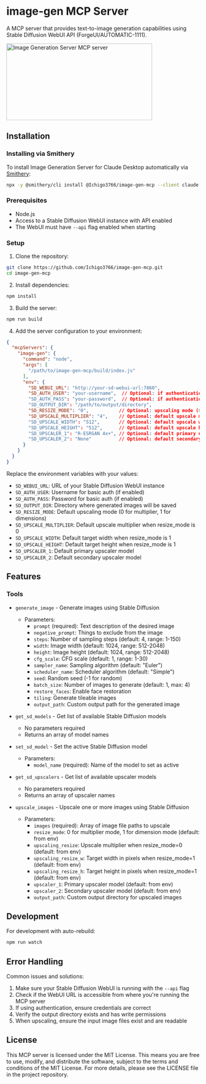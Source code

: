 # image-gen MCP Server

A MCP server that provides text-to-image generation capabilities using Stable Diffusion WebUI API (ForgeUI/AUTOMATIC-1111).

<a href="https://glama.ai/mcp/servers/@Ichigo3766/image-gen-mcp">
  <img width="380" height="200" src="https://glama.ai/mcp/servers/@Ichigo3766/image-gen-mcp/badge" alt="Image Generation Server MCP server" />
</a>

## Installation

### Installing via Smithery

To install Image Generation Server for Claude Desktop automatically via [Smithery](https://smithery.ai/server/@Ichigo3766/image-gen-mcp):

```bash
npx -y @smithery/cli install @Ichigo3766/image-gen-mcp --client claude
```

### Prerequisites
- Node.js
- Access to a Stable Diffusion WebUI instance with API enabled
- The WebUI must have `--api` flag enabled when starting

### Setup

1. Clone the repository:
```bash
git clone https://github.com/Ichigo3766/image-gen-mcp.git
cd image-gen-mcp
```

2. Install dependencies:
```bash
npm install
```

3. Build the server:
```bash
npm run build
```

4. Add the server configuration to your environment:

```json
{
  "mcpServers": {
    "image-gen": {
      "command": "node",
      "args": [
        "/path/to/image-gen-mcp/build/index.js"
      ],
      "env": {
        "SD_WEBUI_URL": "http://your-sd-webui-url:7860",
        "SD_AUTH_USER": "your-username",  // Optional: if authentication is enabled
        "SD_AUTH_PASS": "your-password",  // Optional: if authentication is enabled
        "SD_OUTPUT_DIR": "/path/to/output/directory",
        "SD_RESIZE_MODE": "0",           // Optional: upscaling mode (0=multiplier, 1=dimensions)
        "SD_UPSCALE_MULTIPLIER": "4",    // Optional: default upscale multiplier
        "SD_UPSCALE_WIDTH": "512",       // Optional: default upscale width
        "SD_UPSCALE_HEIGHT": "512",      // Optional: default upscale height
        "SD_UPSCALER_1": "R-ESRGAN 4x+", // Optional: default primary upscaler
        "SD_UPSCALER_2": "None"          // Optional: default secondary upscaler
      }
    }
  }
}
```

Replace the environment variables with your values:
- `SD_WEBUI_URL`: URL of your Stable Diffusion WebUI instance
- `SD_AUTH_USER`: Username for basic auth (if enabled)
- `SD_AUTH_PASS`: Password for basic auth (if enabled)
- `SD_OUTPUT_DIR`: Directory where generated images will be saved
- `SD_RESIZE_MODE`: Default upscaling mode (0 for multiplier, 1 for dimensions)
- `SD_UPSCALE_MULTIPLIER`: Default upscale multiplier when resize_mode is 0
- `SD_UPSCALE_WIDTH`: Default target width when resize_mode is 1
- `SD_UPSCALE_HEIGHT`: Default target height when resize_mode is 1
- `SD_UPSCALER_1`: Default primary upscaler model
- `SD_UPSCALER_2`: Default secondary upscaler model

## Features

### Tools
- `generate_image` - Generate images using Stable Diffusion
  - Parameters:
    - `prompt` (required): Text description of the desired image
    - `negative_prompt`: Things to exclude from the image
    - `steps`: Number of sampling steps (default: 4, range: 1-150)
    - `width`: Image width (default: 1024, range: 512-2048)
    - `height`: Image height (default: 1024, range: 512-2048)
    - `cfg_scale`: CFG scale (default: 1, range: 1-30)
    - `sampler_name`: Sampling algorithm (default: "Euler")
    - `scheduler_name`: Scheduler algorithm (default: "Simple")
    - `seed`: Random seed (-1 for random)
    - `batch_size`: Number of images to generate (default: 1, max: 4)
    - `restore_faces`: Enable face restoration
    - `tiling`: Generate tileable images
    - `output_path`: Custom output path for the generated image

- `get_sd_models` - Get list of available Stable Diffusion models
  - No parameters required
  - Returns an array of model names

- `set_sd_model` - Set the active Stable Diffusion model
  - Parameters:
    - `model_name` (required): Name of the model to set as active

- `get_sd_upscalers` - Get list of available upscaler models
  - No parameters required
  - Returns an array of upscaler names

- `upscale_images` - Upscale one or more images using Stable Diffusion
  - Parameters:
    - `images` (required): Array of image file paths to upscale
    - `resize_mode`: 0 for multiplier mode, 1 for dimension mode (default: from env)
    - `upscaling_resize`: Upscale multiplier when resize_mode=0 (default: from env)
    - `upscaling_resize_w`: Target width in pixels when resize_mode=1 (default: from env)
    - `upscaling_resize_h`: Target height in pixels when resize_mode=1 (default: from env)
    - `upscaler_1`: Primary upscaler model (default: from env)
    - `upscaler_2`: Secondary upscaler model (default: from env)
    - `output_path`: Custom output directory for upscaled images

## Development

For development with auto-rebuild:
```bash
npm run watch
```

## Error Handling

Common issues and solutions:
1. Make sure your Stable Diffusion WebUI is running with the `--api` flag
2. Check if the WebUI URL is accessible from where you're running the MCP server
3. If using authentication, ensure credentials are correct
4. Verify the output directory exists and has write permissions
5. When upscaling, ensure the input image files exist and are readable

## License

This MCP server is licensed under the MIT License. This means you are free to use, modify, and distribute the software, subject to the terms and conditions of the MIT License. For more details, please see the LICENSE file in the project repository.
